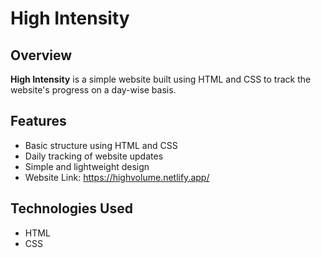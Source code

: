 # High Intensity

## Overview
**High Intensity** is a simple website built using HTML and CSS to track the website's progress on a day-wise basis.

## Features
- Basic structure using HTML and CSS
- Daily tracking of website updates
- Simple and lightweight design
- Website Link: https://highvolume.netlify.app/

## Technologies Used
- HTML
- CSS
